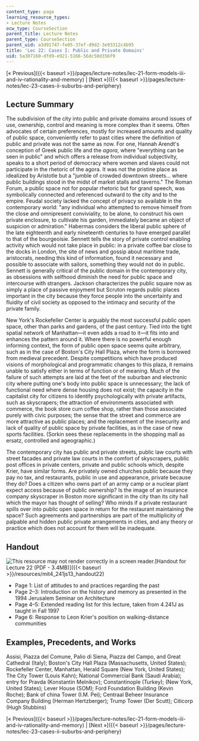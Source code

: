 ```yaml
---
content_type: page
learning_resource_types:
- Lecture Notes
ocw_type: CourseSection
parent_title: Lecture Notes
parent_type: CourseSection
parent_uid: a3d91747-fe05-37ef-d9d2-3e93312c4b95
title: 'Lec 22: Cases I: Public and Private Domains'
uid: 5a307160-dfd9-e921-5166-56dc50d356f9
---
```


[« Previous]({{< baseurl >}}/pages/lecture-notes/lec-21-form-models-iii-and-iv-rationality-and-memory) | [Next »]({{< baseurl >}}/pages/lecture-notes/lec-23-cases-ii-suburbs-and-periphery)

Lecture Summary
---------------

The subdivision of the city into public and private domains around issues of use, ownership, control and meaning is more complex than it seems. Often advocates of certain preferences, mostly for increased amounts and quality of public space, conveniently refer to past cities where the definition of public and private was not the same as now. For one, Hannah Arendt's conception of Greek public life and the _agora_, where "everything can be seen in public" and which offers a release from individual subjectivity, speaks to a short period of democracy where women and slaves could not participate in the rhetoric of the agora. It was not the pristine place as idealized by Aristotle but a "jumble of crowded downtown streets... where public buildings stood in the midst of market stalls and taverns." The Roman Forum, a public space not for popular rhetoric but for grand speech, was symbolically connected and referenced outward to the city and to the empire. Feudal society lacked the concept of privacy so available in the contemporary world: "any individual who attempted to remove himself from the close and omnipresent conviviality, to be alone, to construct his own private enclosure, to cultivate his garden, immediately became an object of suspicion or admiration." Habermas considers the liberal public sphere of the late eighteenth and early nineteenth centuries to have emerged parallel to that of the bourgeoisie. Sennett tells the story of private control enabling activity which would not take place in public: in a private coffee bar close to the docks in London, the site of news and gossip about maritime trade, aristocrats, needing this kind of information, found it necessary and possible to associate with sailors, something they would not do in public. Sennett is generally critical of the public domain in the contemporary city, as obsessions with selfhood diminish the need for public space and intercourse with strangers. Jackson characterizes the public square now as simply a place of passive enjoyment but Scruton regards public places important in the city because they force people into the uncertainty and fluidity of civil society as opposed to the intimacy and security of the private family.

New York's Rockefeller Center is arguably the most successful public open space, other than parks and gardens, of the past century. Tied into the tight spatial network of Manhattan—it even adds a road to it—it fits into and enhances the pattern around it. Where there is no powerful enough informing context, the form of public open space seems quite arbitrary, such as in the case of Boston's City Hall Plaza, where the form is borrowed from medieval precedent. Despite competitions which have produced visions of morphological and programmatic changes to this plaza, it remains unable to satisfy either in terms of function or of meaning. Much of the failure of such attempts are laid at the feet of the suburban and electronic city where putting one's body into public space is unnecessary; the lack of functional need where dense housing does not exist; the capacity in the capitalist city for citizens to identify psychologically with private artifacts, such as skyscrapers; the attraction of environments associated with commerce, the book store cum coffee shop, rather than those associated purely with civic purposes; the sense that the street and commerce are more attractive as public places; and the replacement of the insecurity and lack of quality of public space by private facilities, as in the case of new sports facilities. (Sorkin sees these replacements in the shopping mall as ersatz, controlled and ageographic.)

The contemporary city has public and private streets, public law courts with street facades and private law courts in the comfort of skyscrapers, public post offices in private centers, private and public schools which, despite Krier, have similar forms. Are privately owned churches public because they pay no tax, and restaurants, public in use and appearance, private because they do? Does a citizen who owns part of an army camp or a nuclear plant expect access because of public ownership? Is the image of an insurance company skyscraper in Boston more significant in the city than its city hall which the mayor has thought of selling? Who minds if a private restaurant spills over into public open space in return for the restaurant maintaining the space? Such agreements and partnerships are part of the multiplicity of palpable and hidden public private arrangements in cities, and any theory or practice which does not account for them will be inadequate.

Handout
-------

![This resource may not render correctly in a screen reader.](/images/inacessible.gif)[Handout for Lecture 22 (PDF - 3.4MB)]({{< baseurl >}}/resources/mit4_241js13_handout22)

*   Page 1: List of attitudes to and practices regarding the past
*   Page 2–3: Introduction on the history and memory as presented in the 1994 Jerusalem Seminar on Architecture
*   Page 4–5: Extended reading list for this lecture, taken from 4.241J as taught in Fall 1997
*   Page 6: Response to Leon Krier's position on walking-distance communities

Examples, Precedents, and Works
-------------------------------

Assisi, Piazza del Comune, Palio di Siena, Piazza del Campo, and Great Cathedral (Italy); Boston's City Hall Plaza (Massachusetts, United States); Rockefeller Center, Manhattan, Herald Square (New York, United States); The City Tower (Louis Kahn); National Commercial Bank (Saudi Arabia); entry for Pravda (Konstantin Melnikov); Constantinople (Turkey); (New York, United States); Lever House (SOM); Ford Foundation Building (Kevin Roche); Bank of china Tower (I.M. Pei); Centraal Beheer Insurance Company Building (Herman Hertzberger); Trump Tower (Der Scutt); Citicorp (Hugh Stubbins)

[« Previous]({{< baseurl >}}/pages/lecture-notes/lec-21-form-models-iii-and-iv-rationality-and-memory) | [Next »]({{< baseurl >}}/pages/lecture-notes/lec-23-cases-ii-suburbs-and-periphery)